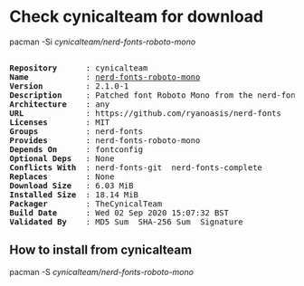 # Check cynicalteam for download

pacman -Si *cynicalteam/nerd-fonts-roboto-mono*

<div class="highlight"><pre class="highlight"><text>
<b>Repository</b>      : cynicalteam
<b>Name</b>            : <a href="../../x86_64/nerd-fonts-roboto-mono-2.1.0-1-any.pkg.tar.zst">nerd-fonts-roboto-mono</a>
<b>Version</b>         : 2.1.0-1
<b>Description</b>     : Patched font Roboto Mono from the nerd-fonts library
<b>Architecture</b>    : any
<b>URL</b>             : https://github.com/ryanoasis/nerd-fonts
<b>Licenses</b>        : MIT
<b>Groups</b>          : nerd-fonts
<b>Provides</b>        : nerd-fonts-roboto-mono
<b>Depends On</b>      : fontconfig
<b>Optional Deps</b>   : None
<b>Conflicts With</b>  : nerd-fonts-git  nerd-fonts-complete
<b>Replaces</b>        : None
<b>Download Size</b>   : 6.03 MiB
<b>Installed Size</b>  : 18.14 MiB
<b>Packager</b>        : TheCynicalTeam <wayne6324@gmail.com>
<b>Build Date</b>      : Wed 02 Sep 2020 15:07:32 BST
<b>Validated By</b>    : MD5 Sum  SHA-256 Sum  Signature
</text></pre></div>

## How to install from cynicalteam

pacman -S *cynicalteam/nerd-fonts-roboto-mono*
